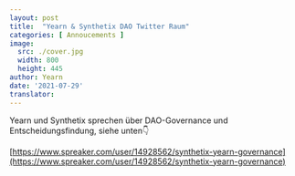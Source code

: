 ```yaml
---
layout: post
title:  "Yearn & Synthetix DAO Twitter Raum"
categories: [ Annoucements ]
image:
  src: ./cover.jpg
  width: 800
  height: 445
author: Yearn
date: '2021-07-29'
translator:
---
```


Yearn und Synthetix sprechen über DAO-Governance und Entscheidungsfindung, siehe unten👇

[https://www.spreaker.com/user/14928562/synthetix-yearn-governance](https://www.spreaker.com/user/14928562/synthetix-yearn-governance)
